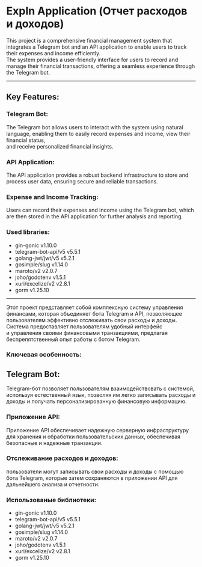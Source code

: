 # ExpIn Application (Отчет расходов и доходов)

This project is a comprehensive financial management system that integrates a Telegram bot and an API application to
enable users to track their expenses and income efficiently. \
The system provides a user-friendly interface for users to
record and manage their financial transactions, offering a seamless experience through the Telegram bot.

____

## Key Features:

### Telegram Bot:

The Telegram bot allows users to interact with the system using natural language, enabling them to easily
record expenses and income, view their financial status, \
and receive personalized financial insights.

### API Application:

The API application provides a robust backend infrastructure to store and process user data, ensuring secure and
reliable transactions.

### Expense and Income Tracking:

Users can record their expenses and income using the Telegram bot, which are then stored in
the API application for further analysis and reporting.

### Used libraries:

* gin-gonic v1.10.0
* telegram-bot-api/v5 v5.5.1
* golang-jwt/jwt/v5 v5.2.1
* gosimple/slug v1.14.0
* maroto/v2 v2.0.7
* joho/godotenv v1.5.1
* xuri/excelize/v2 v2.8.1
* gorm v1.25.10

____

Этот проект представляет собой комплексную систему управления финансами, которая объединяет бота Telegram и
API, позволяющее пользователям эффективно отслеживать свои расходы и доходы. Система предоставляет пользователям удобный
интерфейс \
и управления своими финансовыми транзакциями, предлагая беспрепятственный опыт работы с ботом
Telegram.

### Ключевая особенность:

## Telegram Bot:

Telegram-бот позволяет пользователям взаимодействовать с системой, используя естественный язык, позволяя им легко
записывать расходы и доходы и получать персонализированную финансовую информацию.

### Приложение API:

Приложение API обеспечивает надежную серверную инфраструктуру для хранения и обработки пользовательских
данных, обеспечивая безопасные и надежные транзакции.

### Отслеживание расходов и доходов:

пользователи могут записывать свои расходы и доходы с помощью бота Telegram, которые
затем сохраняются в приложении API для дальнейшего анализа и отчетности.

### Использованые библиотеки:

* gin-gonic v1.10.0
* telegram-bot-api/v5 v5.5.1
* golang-jwt/jwt/v5 v5.2.1
* gosimple/slug v1.14.0
* maroto/v2 v2.0.7
* joho/godotenv v1.5.1
* xuri/excelize/v2 v2.8.1
* gorm v1.25.10
